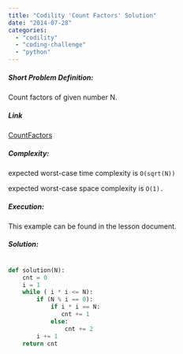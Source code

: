 ```yaml
---
title: "Codility 'Count Factors' Solution"
date: "2014-07-28"
categories: 
  - "codility"
  - "coding-challenge"
  - "python"
---
```


##### Short Problem Definition:

Count factors of given number N.

##### Link

[CountFactors](https://codility.com/demo/take-sample-test/count_factors)

##### Complexity:

expected worst-case time complexity is `O(sqrt(N))`

expected worst-case space complexity is `O(1).`

##### Execution:

This example can be found in the lesson document.

##### Solution:

```python

def solution(N):
    cnt = 0
    i = 1
    while ( i * i <= N):
        if (N % i == 0):
            if i * i == N:
               cnt += 1
            else:
                cnt += 2
        i += 1
    return cnt
```

